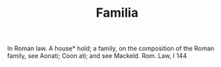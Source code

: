 ---
title: Familia
letter: F
permalink: "/definitions/bld-familia.html"
body: In Roman law. A house* hold; a family, on the composition of the Roman family,
  see Aonati; Coon ati; and see Mackeld. Rom. Law, I 144
published_at: '2018-07-07'
source: Black's Law Dictionary 2nd Ed (1910)
layout: post
---